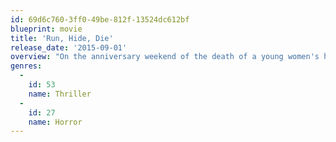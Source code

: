 ```yaml
---
id: 69d6c760-3ff0-49be-812f-13524dc612bf
blueprint: movie
title: 'Run, Hide, Die'
release_date: '2015-09-01'
overview: "On the anniversary weekend of the death of a young women's husband, five girls head out to a cabin to help their friend move past her husband's death. As the party continues a dark secret begins to unravel and a hideous past crawls out to seek revenge."
genres:
  -
    id: 53
    name: Thriller
  -
    id: 27
    name: Horror
---
```

